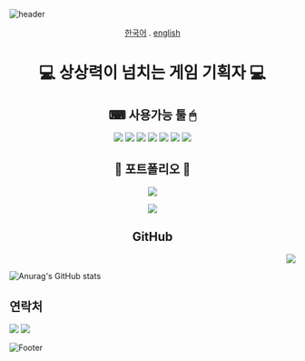 ![header](https://capsule-render.vercel.app/api?type=waving&color=F781F3&height=150&section=header&text=사라의%20GitHub에%20오신%20걸%20환영합니다&fontSize=45&animation=twinkling)

<div align="center"> 
  <a href="https://github.com/sala1011/sala1011/blob/main/README-KR.md">한국어</a>
  .
  <a href="https://github.com/sala1011/sala1011/blob/main/README.md">english</a>

  💻 **상상력이 넘치는 게임 기획자** 💻 
======
  
  ⌨ **사용가능 툴** 🖱
  ------
  
  <img src="https://img.shields.io/badge/Word-2B579A?style=flat-square&logo=Microsoft Word&logoColor=white"/></a>
  <img src="https://img.shields.io/badge/Excel-217346?style=flat-square&logo=Microsoft Excel&logoColor=white"/></a>
  <img src="https://img.shields.io/badge/Powerpoint-B7472A?style=flat-square&logo=Microsoft PowerPoint&logoColor=white"/></a>
  <img src="https://img.shields.io/badge/Photoshop-31A8FF?style=flat-square&logo=Adobe Photoshop&logoColor=white"/></a>
  <img src="https://img.shields.io/badge/Aseprite-7D929E?style=flat-square&logo=Aseprite&logoColor=white"/></a>
  <img src="https://img.shields.io/badge/Notion-000000?style=flat-square&logo=Notion&logoColor=white"/></a>
  <img src="https://img.shields.io/badge/Unity-F0F0F0?style=flat-square&logo=Unity&logoColor=black"/></a>
  
  📰 **포트폴리오** 📰
  ------
  
  <a href="http://ggm.gondr.net/user/profile/25"><img src="https://img.shields.io/badge/📰Portfolio-222324?style=for-the-badge"></a>
  
  <a href="(https://isala.notion.site/f610a9885512430cad346cb2cfeb2b52)"><img src="https://img.shields.io/badge/Notion-222324?&logo=Notion&logoColor=white&style=for-the-badge"></a>
  
   **GitHub** 
  ------
  </div>
  <div align="right"> 
  <a href="https://hits.seeyoufarm.com"><img src="https://hits.seeyoufarm.com/api/count/incr/badge.svg?url=https%3A%2F%2Fgithub.com%2Fsala1011&count_bg=%23EB70FF&title_bg=%23555555&icon=github.svg&icon_color=%23FFFFFF&title=ISALA&edge_flat=false"/></a>
  </div>
  <div align="left"> 
    
  ![Anurag's GitHub stats](https://github-readme-stats.vercel.app/api?username=sala1011&theme=omni&show_icons=true)

</div>

   **연락처** 
  ------
  <a href="https://mail.google.com/mail/u/0/?tab=rm&ogbl#inbox?compose=new"><img src="https://img.shields.io/badge/Gmail-EA4335?&logo=Gmail&logoColor=white&style=for-the-badge"></a>
  <a href="https://open.kakao.com/o/sMSQ0IFe"><img src="https://img.shields.io/badge/KakaoTalk-FFCD00?&logo=KakaoTalk&logoColor=white&style=for-the-badge"></a>
  
![Footer](https://capsule-render.vercel.app/api?type=waving&color=F781F3&height=150&section=footer)

